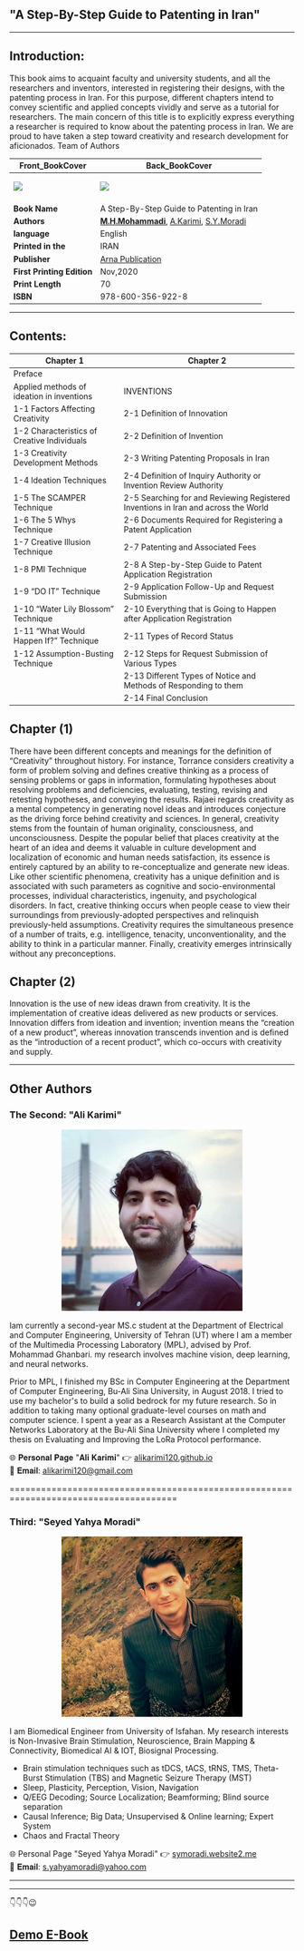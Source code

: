 ## "A Step-By-Step Guide to Patenting in Iran"

---

## Introduction:
This book aims to acquaint faculty and university students, and all the researchers and inventors, interested in registering their designs, with the patenting process in Iran. For this purpose, different chapters intend to convey scientific and applied concepts vividly and serve as a tutorial for researchers. The main concern of this title is to explicitly express everything a researcher is required to know about the patenting process in Iran. We are proud to have taken a step toward creativity and research development for aficionados.
Team of Authors



| Front_BookCover  | Back_BookCover  |
|-----------|--------------------|
|<p><img src="https://mohammadimh76.github.io/Book_1.jpeg"></p>|<p><img src="https://mohammadimh76.github.io/Book_1_b.jpeg"></p>|
|  <b>Book Name</b>   |   A Step-By-Step Guide to Patenting in Iran  |
| <b>Authors</b>    |   <b><u>M.H.Mohammadi</u></b>, [A.Karimi](https://alikarimi120.github.io/), [S.Y.Moradi](http://symoradi.website2.me/)  |
| <b>language</b>    |  English   |
| <b>Printed in the</b>    |  IRAN   |
| <b>Publisher</b>    |   [Arna Publication](http://arnapub.com/)  |
| <b>First Printing Edition</b>    |   Nov,2020  |
| <b>Print Length</b>    |  70   |
| <b>ISBN</b>    |  978-600-356-922-8   |

---

## Contents:
| Chapter 1  | Chapter 2  |
|-----------|--------------------|
|  Preface   |     |
|  Applied methods of ideation in inventions   |  INVENTIONS   |
| 1-1 Factors Affecting Creativity   |  2-1 Definition of Innovation  |
| 1-2 Characteristics of Creative Individuals   | 2-2 Definition of Invention   |
| 1-3 Creativity Development Methods   | 2-3 Writing Patenting Proposals in Iran   |
| 1-4 Ideation Techniques   | 2-4 Definition of Inquiry Authority or Invention Review Authority   |
| 1-5 The SCAMPER Technique   | 2-5 Searching for and Reviewing Registered Inventions in Iran and across the World   |
| 1-6 The 5 Whys Technique   | 2-6 Documents Required for Registering a Patent Application   |
| 1-7 Creative Illusion Technique   | 2-7  Patenting and Associated Fees  |
| 1-8 PMI Technique   | 2-8 A Step-by-Step Guide to Patent Application Registration   |
| 1-9 “DO IT” Technique   | 2-9  Application Follow-Up and Request Submission  |
| 1-10 “Water Lily Blossom” Technique   | 2-10 Everything that is Going to Happen after Application Registration   |
| 1-11 “What Would Happen If?” Technique  |  2-11 Types of Record Status  |
| 1-12 Assumption-Busting Technique   | 2-12 Steps for Request Submission of Various Types   |
|     | 2-13 Different Types of Notice and Methods of Responding to them   |
|     | 2-14 Final Conclusion   |

## Chapter (1)
There have been different concepts and meanings for the definition of “Creativity” throughout history. For instance, Torrance considers creativity a form of problem solving and defines creative thinking as a process of sensing problems or gaps in information, formulating hypotheses about resolving problems and deficiencies, evaluating, testing, revising and retesting hypotheses, and conveying the results. Rajaei regards creativity as a mental competency in generating novel ideas and introduces conjecture as the driving force behind creativity and sciences. In general, creativity stems from the fountain of human originality, consciousness, and unconsciousness. Despite the popular belief that places creativity at the heart of an idea and deems it valuable in culture development and localization of economic and human needs satisfaction, its essence is entirely captured by an ability to re-conceptualize and generate new ideas. Like other scientific phenomena, creativity has a unique definition and is associated with such parameters as cognitive and socio-environmental processes, individual characteristics, ingenuity, and psychological disorders. In fact, creative thinking occurs when people cease to view their surroundings from previously-adopted perspectives and relinquish previously-held assumptions. Creativity requires the simultaneous presence of a number of traits, e.g. intelligence, tenacity, unconventionality, and the ability to think in a particular manner. Finally, creativity emerges intrinsically without any preconceptions.

## Chapter (2)
Innovation is the use of new ideas drawn from creativity. It is the implementation of creative ideas delivered as new products or services. Innovation differs from ideation and invention; invention means the “creation of a new product”, whereas innovation transcends invention and is defined as the “introduction of a recent product”, which co-occurs with creativity and supply.

---

## Other Authors

### The Second: "Ali Karimi"

<p align="center">
  <img width="320" height="320" src="https://raw.githubusercontent.com/Mohammadimh76/Book_AStepByStepGuidetoPatentingInIran/main/Authors/AliKarimi.jpeg">
</p>

Iam currently a second-year MS.c student at the Department of Electrical and Computer Engineering, University of Tehran (UT) where I am a member of the Multimedia Processing Laboratory (MPL), advised by Prof. Mohammad Ghanbari. my research involves machine vision, deep learning, and neural networks.

Prior to MPL, I finished my BSc in Computer Engineering at the Department of Computer Engineering, Bu-Ali Sina University, in August 2018. I tried to use my bachelor's to build a solid bedrock for my future research. So in addition to taking many optional graduate-level courses on math and computer science. I spent a year as a Research Assistant at the Computer Networks Laboratory at the Bu-Ali Sina University where I completed my thesis on Evaluating and Improving the LoRa Protocol performance.

🌐 𝐏𝐞𝐫𝐬𝐨𝐧𝐚𝐥 𝐏𝐚𝐠𝐞 "𝐀𝐥𝐢 𝐊𝐚𝐫𝐢𝐦𝐢" 👉 [alikarimi120.github.io](https://alikarimi120.github.io/)<br>
📧 𝐄𝐦𝐚𝐢𝐥: alikarimi120@gmail.com 

======================================================================================

### Third: "Seyed Yahya Moradi"

<p align="center">
  <img width="320" height="318" src="https://raw.githubusercontent.com/Mohammadimh76/Book_AStepByStepGuidetoPatentingInIran/main/Authors/SeyedYahyaMoradi.jpeg">
</p>

I am Biomedical Engineer from University of Isfahan. My research interests is Non-Invasive Brain Stimulation, Neuroscience, Brain Mapping & Connectivity, Biomedical AI & IOT, Biosignal Processing.

- Brain stimulation techniques such as tDCS, tACS, tRNS, TMS, Theta-Burst Stimulation (TBS) and Magnetic Seizure Therapy (MST)<br>
- Sleep, Plasticity, Perception, Vision, Navigation<br>
- Q/EEG Decoding; Source Localization; Beamforming; Blind source separation<br>
- Causal Inference; Big Data; Unsupervised & Online learning; Expert System<br>
- Chaos and Fractal Theory<br>

🌐 Personal Page "Seyed Yahya Moradi" 👉 [symoradi.website2.me](http://symoradi.website2.me/)<br>
📧 𝐄𝐦𝐚𝐢𝐥: s.yahyamoradi@yahoo.com 

---
---

👇👇👇😉
## [Demo E-Book](https://github.com/Mohammadimh76/Book_AStepByStepGuidetoPatentingInIran/blob/main/Demo_E-Book/Demo_E-Book.pdf)




